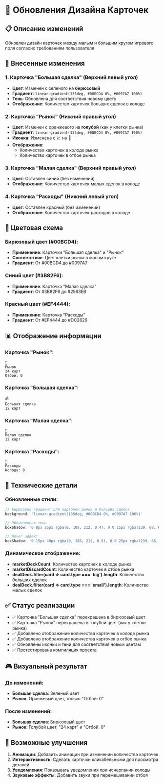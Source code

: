 # 🎨 Обновления Дизайна Карточек

## 📋 Описание изменений

Обновлен дизайн карточек между малым и большим кругом игрового поля согласно требованиям пользователя.

## 🎯 Внесенные изменения

### 1. **Карточка "Большая сделка" (Верхний левый угол)**
- **Цвет**: Изменен с зеленого на **бирюзовый**
- **Градиент**: `linear-gradient(135deg, #00BCD4 0%, #0097A7 100%)`
- **Тень**: Обновлена для соответствия новому цвету
- **Отображение**: Количество карточек больших сделок в колоде

### 2. **Карточка "Рынок" (Нижний правый угол)**
- **Цвет**: Изменен с оранжевого на **голубой** (как у клетки рынка)
- **Градиент**: `linear-gradient(135deg, #00BCD4 0%, #0097A7 100%)`
- **Иконка**: Изменена с 📈 на 🏪
- **Отображение**: 
  - Количество карточек в колоде рынка
  - Количество карточек в отбое рынка

### 3. **Карточка "Малая сделка" (Верхний правый угол)**
- **Цвет**: Оставлен синий (без изменений)
- **Отображение**: Количество карточек малых сделок в колоде

### 4. **Карточка "Расходы" (Нижний левый угол)**
- **Цвет**: Оставлен красный (без изменений)
- **Отображение**: Количество карточек расходов в колоде

## 🎨 Цветовая схема

### Бирюзовый цвет (#00BCD4):
- **Применение**: Карточки "Большая сделка" и "Рынок"
- **Соответствие**: Цвет клетки рынка в малом круге
- **Градиент**: От #00BCD4 до #0097A7

### Синий цвет (#3B82F6):
- **Применение**: Карточка "Малая сделка"
- **Градиент**: От #3B82F6 до #2563EB

### Красный цвет (#EF4444):
- **Применение**: Карточка "Расходы"
- **Градиент**: От #EF4444 до #DC2626

## 📊 Отображение информации

### Карточка "Рынок":
```
🏪
Рынок
24 карт
Отбой: 0
```

### Карточка "Большая сделка":
```
💰
Большая сделка
12 карт
```

### Карточка "Малая сделка":
```
💼
Малая сделка
12 карт
```

### Карточка "Расходы":
```
💸
Расходы
Колода: 0
```

## 🔧 Технические детали

### Обновленные стили:
```javascript
// Бирюзовый градиент для карточек рынка и больших сделок
background: 'linear-gradient(135deg, #00BCD4 0%, #0097A7 100%)'

// Обновленная тень
boxShadow: '0 8px 25px rgba(0, 188, 212, 0.4), 0 0 15px rgba(239, 68, 68, 0.3)'

// Hover эффект
boxShadow: '0 15px 40px rgba(0, 188, 212, 0.5), 0 0 25px rgba(239, 68, 68, 0.4)'
```

### Динамическое отображение:
- **marketDeckCount**: Количество карточек в колоде рынка
- **marketDiscardCount**: Количество карточек в отбое рынка
- **dealDeck.filter(card => card.type === 'big').length**: Количество больших сделок
- **dealDeck.filter(card => card.type === 'small').length**: Количество малых сделок

## ✅ Статус реализации

- ✅ Карточка "Большая сделка" перекрашена в бирюзовый цвет
- ✅ Карточка "Рынок" перекрашена в голубой цвет (как у клетки рынка)
- ✅ Добавлено отображение количества карточек в колоде рынка
- ✅ Добавлено отображение количества карточек в отбое рынка
- ✅ Обновлены иконки и тени для соответствия новым цветам
- ✅ Протестирована компиляция проекта

## 🎮 Визуальный результат

### До изменений:
- **Большая сделка**: Зеленый цвет
- **Рынок**: Оранжевый цвет, только "Отбой: 0"

### После изменений:
- **Большая сделка**: Бирюзовый цвет
- **Рынок**: Голубой цвет, "24 карт" и "Отбой: 0"

## 🚀 Возможные улучшения

1. **Анимации**: Добавить анимации при изменении количества карточек
2. **Интерактивность**: Сделать карточки кликабельными для просмотра деталей
3. **Уведомления**: Показывать уведомления при исчерпании колоды
4. **Звуковые эффекты**: Добавить звуки при перемешивании отбоя

